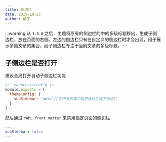 ```yaml
---
title: 侧边栏
date: 2019-10-25
author: 橘子
---
```


:::warning
从 `1.5.6` 之后，主题将原有的侧边栏的中的多级标题移出，生成子侧边栏，放在页面的右侧。左边的侧边栏只有在自定义的侧边栏时才会出现，用于展示多篇文章的集合，而子侧边栏专注于当前文章的多级标题。
:::

## 子侧边栏是否打开

建议全局打开自动子侧边栏功能

```javascript
// .vuepress/config.js
module.exports = {
  themeConfig: {
    subSidebar: 'auto'//在所有页面中启用自动生成子侧边栏
  }
}
```

然后通过 `YAML front matter` 来禁用指定页面的侧边栏

```yaml
---
subSidebar: false
---
```

